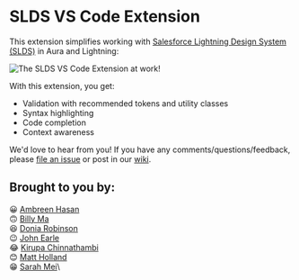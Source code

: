 # SLDS VS Code Extension

This extension simplifies working with [Salesforce Lightning Design System (SLDS)](https://www.lightningdesignsystem.com/) in Aura and Lightning:

![The SLDS VS Code Extension at work!](https://media.giphy.com/media/RkbvNrnAsU3GkImW2r/source.gif)

With this extension, you get: 

 - Validation with recommended tokens and utility classes
 - Syntax highlighting
 - Code completion
 - Context awareness

We'd love to hear from you! If you have any comments/questions/feedback, please [file an issue](https://github.com/forcedotcom/salesforcedx-vscode-slds/issues) or post in our [wiki](https://github.com/forcedotcom/salesforcedx-vscode-slds/wiki).

## Brought to you by:

😀 [Ambreen Hasan](https://twitter.com/)\
🙃 [Billy Ma](https://twitter.com/)\
😆 [Donia Robinson](https://twitter.com/)\
😉 [John Earle](https://twitter.com/)\
😂 [Kirupa Chinnathambi](https://twitter.com/)\
😊 [Matt Holland](https://twitter.com/)\
😁 [Sarah Mei](https://twitter.com/)\
